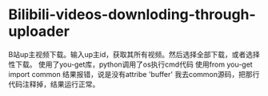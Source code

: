 # Bilibili-videos-downloding-through-uploader
B站up主视频下载。输入up主id，获取其所有视频。然后选择全部下载，或者选择性下载。
使用了you-get库，python调用了os执行cmd代码
使用from you-get import common 结果报错，说是没有attribe 'buffer'
我去common源码，把那行代码注释掉，结果运行正常。

